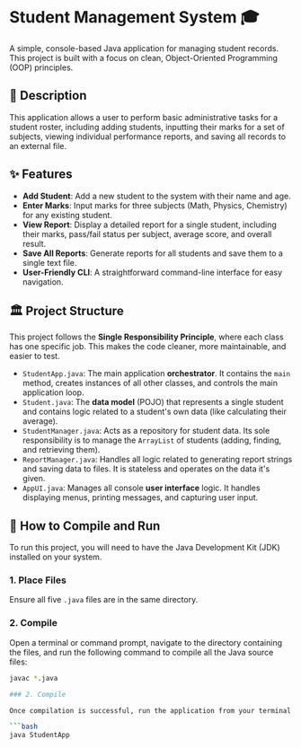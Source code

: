 # Student Management System 🎓

A simple, console-based Java application for managing student records. This project is built with a focus on clean, Object-Oriented Programming (OOP) principles.

## 📝 Description

This application allows a user to perform basic administrative tasks for a student roster, including adding students, inputting their marks for a set of subjects, viewing individual performance reports, and saving all records to an external file.

## ✨ Features

- **Add Student**: Add a new student to the system with their name and age.
- **Enter Marks**: Input marks for three subjects (Math, Physics, Chemistry) for any existing student.
- **View Report**: Display a detailed report for a single student, including their marks, pass/fail status per subject, average score, and overall result.
- **Save All Reports**: Generate reports for all students and save them to a single text file.
- **User-Friendly CLI**: A straightforward command-line interface for easy navigation.

## 🏛️ Project Structure

This project follows the **Single Responsibility Principle**, where each class has one specific job. This makes the code cleaner, more maintainable, and easier to test.

- `StudentApp.java`: The main application **orchestrator**. It contains the `main` method, creates instances of all other classes, and controls the main application loop.
- `Student.java`: The **data model** (POJO) that represents a single student and contains logic related to a student's own data (like calculating their average).
- `StudentManager.java`: Acts as a repository for student data. Its sole responsibility is to manage the `ArrayList` of students (adding, finding, and retrieving them).
- `ReportManager.java`: Handles all logic related to generating report strings and saving data to files. It is stateless and operates on the data it's given.
- `AppUI.java`: Manages all console **user interface** logic. It handles displaying menus, printing messages, and capturing user input.

## 🚀 How to Compile and Run

To run this project, you will need to have the Java Development Kit (JDK) installed on your system.

### 1. Place Files

Ensure all five `.java` files are in the same directory.

### 2. Compile

Open a terminal or command prompt, navigate to the directory containing the files, and run the following command to compile all the Java source files:

```bash
javac *.java

### 2. Compile

Once compilation is successful, run the application from your terminal with the following command:

```bash
java StudentApp
